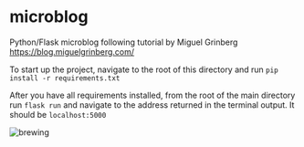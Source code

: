 # microblog
Python/Flask microblog following tutorial by Miguel Grinberg https://blog.miguelgrinberg.com/

To start up the project, navigate to the root of this directory and run `pip install -r requirements.txt`

After you have all requirements installed, from the root of the main directory run `flask run` and navigate to the address returned in the terminal output. It should be `localhost:5000`

![brewing](https://media.giphy.com/media/aBtCn9gW091Ju/giphy.gif)
